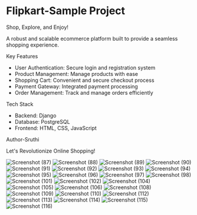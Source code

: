 # Flipkart-Sample Project

Shop, Explore, and Enjoy!

A robust and scalable ecommerce platform built to provide a seamless shopping experience.

Key Features

- User Authentication: Secure login and registration system
- Product Management: Manage products with ease
- Shopping Cart: Convenient and secure checkout process
- Payment Gateway: Integrated payment processing
- Order Management: Track and manage orders efficiently

Tech Stack

- Backend: Django
- Database: PostgreSQL
- Frontend: HTML, CSS, JavaScript

 Author-Sruthi

Let's Revolutionize Online Shopping!

![Screenshot (87)](https://github.com/user-attachments/assets/a3a70545-741f-42ee-9fb9-4eea22947509)
![Screenshot (88)](https://github.com/user-attachments/assets/7a392280-cfaa-47d5-8483-6df50810b560)
![Screenshot (89)](https://github.com/user-attachments/assets/dbcfb30d-cb62-4b27-b387-78cb79b7f30d)
![Screenshot (90)](https://github.com/user-attachments/assets/62a73eeb-6044-4f82-a633-b3ea2f19766d)
![Screenshot (91)](https://github.com/user-attachments/assets/787fc7a5-3906-4eee-8861-087eb154ca64)
![Screenshot (92)](https://github.com/user-attachments/assets/2fa7d0a9-9285-42c9-bafe-696d6c2489ae)
![Screenshot (93)](https://github.com/user-attachments/assets/a2b257e8-a934-4c60-873b-46f9c0d347c5)
![Screenshot (94)](https://github.com/user-attachments/assets/baaf356e-9450-40fd-aa56-26a287a17318)
![Screenshot (95)](https://github.com/user-attachments/assets/f72abeb8-c310-41e6-8624-2e40c83ea772)
![Screenshot (96)](https://github.com/user-attachments/assets/bd374dc2-7c1f-4c85-b6c7-20a92ceb2620)
![Screenshot (97)](https://github.com/user-attachments/assets/bae99fa5-c958-425b-b12d-fca445e109a4)
![Screenshot (98)](https://github.com/user-attachments/assets/a043897b-957b-4a6a-897c-8191bf5cd693)
![Screenshot (101)](https://github.com/user-attachments/assets/941ec04f-8d67-46d1-92e5-f70a7e9e9e6d)
![Screenshot (102)](https://github.com/user-attachments/assets/e0929133-6be4-45b8-a9a3-626728e08fb2)
![Screenshot (104)](https://github.com/user-attachments/assets/b857fef8-a303-42c8-858b-4d808c00e11b)
![Screenshot (105)](https://github.com/user-attachments/assets/370bdcb5-a89f-4739-955f-a4749fa962fe)
![Screenshot (106)](https://github.com/user-attachments/assets/48c0e027-1bb6-4723-be74-871cdc5b3d6d)
![Screenshot (108)](https://github.com/user-attachments/assets/c0d5eca1-de01-4c4d-b006-d038551559d1)
![Screenshot (109)](https://github.com/user-attachments/assets/a7d089d0-2af0-4078-a909-96f3a455071e)
![Screenshot (110)](https://github.com/user-attachments/assets/c3f52c0b-930f-427d-849a-75f551280b6a)
![Screenshot (112)](https://github.com/user-attachments/assets/9080f25b-9e06-405f-9bef-cac08254c906)
![Screenshot (113)](https://github.com/user-attachments/assets/3c3b0e74-42bc-4d1d-beb4-d1e66e1e6b7f)
![Screenshot (114)](https://github.com/user-attachments/assets/ddcaecb9-a0a7-49a9-bb57-e596a48e8d08)
![Screenshot (115)](https://github.com/user-attachments/assets/b1c86fb9-3fbe-4de2-970f-6f3ca3380e4b)
![Screenshot (116)](https://github.com/user-attachments/assets/3b05765d-35ee-4f17-92ca-b2dfaca6a204)

